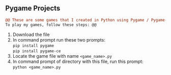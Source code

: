 ## Pygame Projects
```diff
@@ These are some games that I created in Python using Pygame / Pygame-ce Library.
To play my games, follow these steps: @@
```
1. Download the file
2. In command prompt run these two prompts:<br>
   `pip install pygame`<br>
   `pip install pygame-ce`<br>
4. Locate the game file with name `<game_name>.py`
5. In command prompt of directory with this file, run this prompt:<br>
   `python <game_name>.py`
